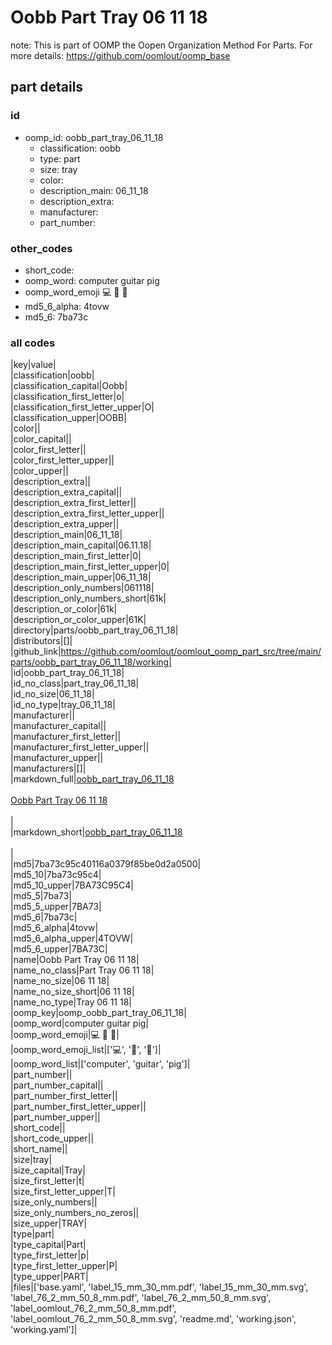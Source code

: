 # Oobb Part Tray 06 11 18  

note: This is part of OOMP the Oopen Organization Method For Parts. For more details: https://github.com/oomlout/oomp_base

##  part details





### id
* oomp_id: oobb_part_tray_06_11_18
  * classification: oobb
  * type: part
  * size: tray
  * color: 
  * description_main: 06_11_18
  * description_extra: 
  * manufacturer: 
  * part_number: 

### other_codes
* short_code: 
* oomp_word: computer guitar pig
* oomp_word_emoji :computer: :guitar: :pig:
* md5_6_alpha: 4tovw
* md5_6: 7ba73c

### all codes 
|key|value|  
|classification|oobb|  
|classification_capital|Oobb|  
|classification_first_letter|o|  
|classification_first_letter_upper|O|  
|classification_upper|OOBB|  
|color||  
|color_capital||  
|color_first_letter||  
|color_first_letter_upper||  
|color_upper||  
|description_extra||  
|description_extra_capital||  
|description_extra_first_letter||  
|description_extra_first_letter_upper||  
|description_extra_upper||  
|description_main|06_11_18|  
|description_main_capital|06.11.18|  
|description_main_first_letter|0|  
|description_main_first_letter_upper|0|  
|description_main_upper|06_11_18|  
|description_only_numbers|061118|  
|description_only_numbers_short|61k|  
|description_or_color|61k|  
|description_or_color_upper|61K|  
|directory|parts/oobb_part_tray_06_11_18|  
|distributors|[]|  
|github_link|https://github.com/oomlout/oomlout_oomp_part_src/tree/main/parts/oobb_part_tray_06_11_18/working|  
|id|oobb_part_tray_06_11_18|  
|id_no_class|part_tray_06_11_18|  
|id_no_size|06_11_18|  
|id_no_type|tray_06_11_18|  
|manufacturer||  
|manufacturer_capital||  
|manufacturer_first_letter||  
|manufacturer_first_letter_upper||  
|manufacturer_upper||  
|manufacturers|[]|  
|markdown_full|[oobb_part_tray_06_11_18](https://github.com/oomlout/oomlout_oomp_part_src/tree/main/parts/oobb_part_tray_06_11_18/working)<br>[](https://github.com/oomlout/oomlout_oomp_part_src/tree/main/parts/oobb_part_tray_06_11_18/working)<br>[Oobb Part Tray 06 11 18](https://github.com/oomlout/oomlout_oomp_part_src/tree/main/parts/oobb_part_tray_06_11_18/working)<br><br>|  
|markdown_short|[oobb_part_tray_06_11_18](https://github.com/oomlout/oomlout_oomp_part_src/tree/main/parts/oobb_part_tray_06_11_18/working)<br><br>|  
|md5|7ba73c95c40116a0379f85be0d2a0500|  
|md5_10|7ba73c95c4|  
|md5_10_upper|7BA73C95C4|  
|md5_5|7ba73|  
|md5_5_upper|7BA73|  
|md5_6|7ba73c|  
|md5_6_alpha|4tovw|  
|md5_6_alpha_upper|4TOVW|  
|md5_6_upper|7BA73C|  
|name|Oobb Part Tray 06 11 18|  
|name_no_class|Part Tray 06 11 18|  
|name_no_size|06 11 18|  
|name_no_size_short|06 11 18|  
|name_no_type|Tray 06 11 18|  
|oomp_key|oomp_oobb_part_tray_06_11_18|  
|oomp_word|computer guitar pig|  
|oomp_word_emoji|:computer: :guitar: :pig:|  
|oomp_word_emoji_list|[':computer:', ':guitar:', ':pig:']|  
|oomp_word_list|['computer', 'guitar', 'pig']|  
|part_number||  
|part_number_capital||  
|part_number_first_letter||  
|part_number_first_letter_upper||  
|part_number_upper||  
|short_code||  
|short_code_upper||  
|short_name||  
|size|tray|  
|size_capital|Tray|  
|size_first_letter|t|  
|size_first_letter_upper|T|  
|size_only_numbers||  
|size_only_numbers_no_zeros||  
|size_upper|TRAY|  
|type|part|  
|type_capital|Part|  
|type_first_letter|p|  
|type_first_letter_upper|P|  
|type_upper|PART|  
|files|['base.yaml', 'label_15_mm_30_mm.pdf', 'label_15_mm_30_mm.svg', 'label_76_2_mm_50_8_mm.pdf', 'label_76_2_mm_50_8_mm.svg', 'label_oomlout_76_2_mm_50_8_mm.pdf', 'label_oomlout_76_2_mm_50_8_mm.svg', 'readme.md', 'working.json', 'working.yaml']|  
